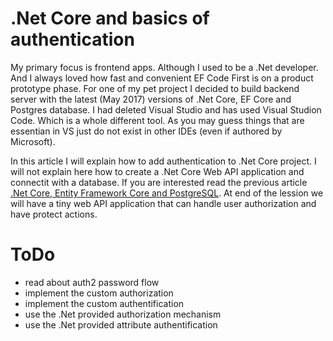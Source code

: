 # .Net Core and basics of authentication

My primary focus is frontend apps. Although I used to be a .Net developer. And I always loved how fast and convenient EF Code First is on a product prototype phase. For one of my pet project I decided to build backend server with the latest (May 2017) versions of .Net Core, EF Core and Postgres database. I had deleted Visual Studio and has used Visual Studion Code. Which is a whole different tool. As you may guess things that are essentian in VS just do not exist in other IDEs (even if authored by Microsoft).


In this article I will explain how to add authentication to .Net Core project. I will not explain here how to create a .Net Core Web API application and connectit with a database. If you are interested read the previous article [.Net Core, Entity Framework Core and PostgreSQL](/learn). At end of the lession we will have a tiny web API application that can handle user authorization and have protect actions.

# ToDo
* read about auth2 password flow
* implement the custom authorization
* implement the custom authentification
* use the .Net provided authorization mechanism
* use the .Net provided attribute authentification
